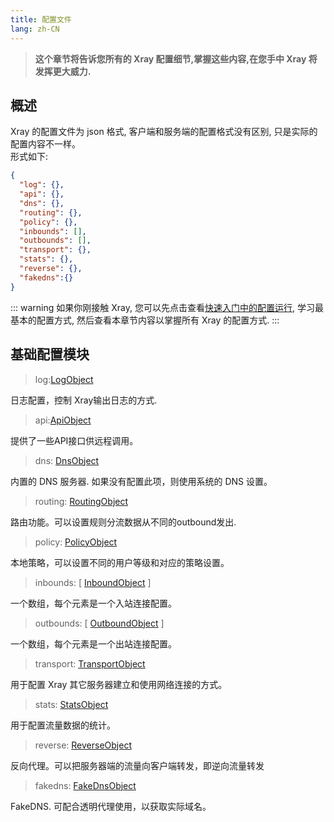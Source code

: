 ```yaml
---
title: 配置文件
lang: zh-CN
---
```


> **这个章节将告诉您所有的 Xray 配置细节,掌握这些内容,在您手中 Xray 将发挥更大威力.**

## 概述

Xray 的配置文件为 json 格式, 客户端和服务端的配置格式没有区别, 只是实际的配置内容不一样。  
形式如下:

```json
{
  "log": {},
  "api": {},
  "dns": {},
  "routing": {},
  "policy": {},
  "inbounds": [],
  "outbounds": [],
  "transport": {},
  "stats": {},
  "reverse": {},
  "fakedns":{}
}
```

::: warning
如果你刚接触 Xray, 您可以先点击查看[快速入门中的配置运行](../guide/install.md), 学习最基本的配置方式, 然后查看本章节内容以掌握所有 Xray 的配置方式.
:::

## 基础配置模块

> log:[LogObject](./log)

日志配置，控制 Xray输出日志的方式. 

> api:[ApiObject](./api) 

提供了一些API接口供远程调用。

> dns: [DnsObject](./dns)

内置的 DNS 服务器. 如果没有配置此项，则使用系统的 DNS 设置。

> routing: [RoutingObject](./routing)

路由功能。可以设置规则分流数据从不同的outbound发出.

> policy: [PolicyObject](./base/policy)

本地策略，可以设置不同的用户等级和对应的策略设置。

> inbounds: \[ [InboundObject](./inbounds) \]

一个数组，每个元素是一个入站连接配置。

> outbounds: \[ [OutboundObject](./outbounds) \]

一个数组，每个元素是一个出站连接配置。

> transport: [TransportObject](./base/transport)

用于配置 Xray 其它服务器建立和使用网络连接的方式。

> stats: [StatsObject](./stats)

用于配置流量数据的统计。

> reverse: [ReverseObject](./reverse)

反向代理。可以把服务器端的流量向客户端转发，即逆向流量转发

> fakedns: [FakeDnsObject](./fakedns)

FakeDNS. 可配合透明代理使用，以获取实际域名。